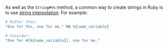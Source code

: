 As well as the `String#%%` method, a common way to create strings in Ruby is to use [string interpolation](http://ruby-for-beginners.rubymonstas.org/bonus/string_interpolation.html). For example:

```ruby
# Rather than:
"One for %%s, one for me." %% %{name_variable}

# Consider:
"One for #{%{name_variable}}, one for me."
```
